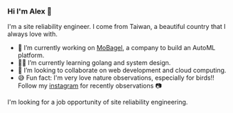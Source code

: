 ### Hi I'm Alex 👋

I'm a site reliability engineer. I come from Taiwan, a beautiful country that I always love with.

- 🔭 I’m currently working on [MoBagel](https://mobagel.com/), a company to build an AutoML platform.
- 👨‍💻 I’m currently learning golang and system design.
- 👯 I’m looking to collaborate on web development and cloud computing.
- 😅 Fun fact: I'm very love nature observations, especially for birds!! Follow my [instagram](https://www.instagram.com/siansian.bird/) for recently observations 📷

I'm looking for a job opportunity of site reliability engineering.

<!--
**siansiansu/siansiansu** is a ✨ _special_ ✨ repository because its `README.md` (this file) appears on your GitHub profile.

Here are some ideas to get you started:

- 🔭 I’m currently working on ...
- 🌱 I’m currently learning ...
- 👯 I’m looking to collaborate on ...
- 🤔 I’m looking for help with ...
- 💬 Ask me about ...
- 📫 How to reach me: ...
- 😄 Pronouns: ...
- ⚡ Fun fact: ...
-->
